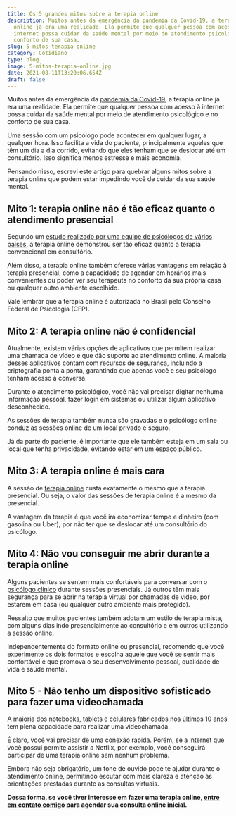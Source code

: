```yaml
---
title: Os 5 grandes mitos sobre a terapia online
description: Muitos antes da emergência da pandemia da Covid-19, a terapia
  online já era uma realidade. Ela permite que qualquer pessoa com acesso à
  internet possa cuidar da saúde mental por meio de atendimento psicológico e no
  conforto de sua casa.
slug: 5-mitos-terapia-online
category: Cotidiano
type: blog
image: 5-mitos-terapia-online.jpg
date: 2021-08-11T13:20:06.654Z
draft: false
---
```


Muitos antes da emergência da [pandemia da Covid-19](https://yuribusin.com.br/como-manter-a-saude-mental-durante-a-pandemia/), a terapia online já era uma realidade. Ela permite que qualquer pessoa com acesso à internet possa cuidar da saúde mental por meio de atendimento psicológico e no conforto de sua casa.

Uma sessão com um psicólogo pode acontecer em qualquer lugar, a qualquer hora. Isso facilita a vida do paciente, principalmente aqueles que têm um dia a dia corrido, evitando que eles tenham que se deslocar até um consultório. Isso significa menos estresse e mais economia.

Pensando nisso, escrevi este artigo para quebrar alguns mitos sobre a terapia online que podem estar impedindo você de cuidar da sua saúde mental.

## Mito 1: terapia online não é tão eficaz quanto o atendimento presencial

Segundo um [estudo realizado por uma equipe de psicólogos de vários países](https://www.ncbi.nlm.nih.gov/pmc/articles/PMC5723163/), a terapia online demonstrou ser tão eficaz quanto a terapia convencional em consultório.

Além disso, a terapia online também oferece várias vantagens em relação à terapia presencial, como a capacidade de agendar em horários mais convenientes ou poder ver seu terapeuta no conforto da sua própria casa ou qualquer outro ambiente escolhido.

Vale lembrar que a terapia online é autorizada no Brasil pelo Conselho Federal de Psicologia (CFP).

## Mito 2: A terapia online não é confidencial

Atualmente, existem várias opções de aplicativos que permitem realizar uma chamada de vídeo e que dão suporte ao atendimento online. A maioria desses aplicativos contam com recursos de segurança, incluindo a criptografia ponta a ponta, garantindo que apenas você e seu psicólogo tenham acesso à conversa.

Durante o atendimento psicológico, você não vai precisar digitar nenhuma informação pessoal, fazer login em sistemas ou utilizar algum aplicativo desconhecido.

As sessões de terapia também nunca são gravadas e o psicólogo online conduz as sessões online de um local privado e seguro.

Já da parte do paciente, é importante que ele também esteja em um sala ou local que tenha privacidade, evitando estar em um espaço público.

## Mito 3: A terapia online é mais cara

A sessão de [terapia online](https://yuribusin.com.br/cuidados-terapia-online/) custa exatamente o mesmo que a terapia presencial. Ou seja, o valor das sessões de terapia online é a mesmo da presencial.

A vantagem da terapia é que você irá economizar tempo e dinheiro (com gasolina ou Uber), por não ter que se deslocar até um consultório do psicólogo.

## Mito 4: Não vou conseguir me abrir durante a terapia online

Alguns pacientes se sentem mais confortáveis para conversar com o [psicólogo clínico](https://yuribusin.com.br/pra-que-serve-um-psicologo-clinico/) durante sessões presenciais. Já outros têm mais segurança para se abrir na terapia virtual por chamadas de vídeo, por estarem em casa (ou qualquer outro ambiente mais protegido).

Ressalto que muitos pacientes também adotam um estilo de terapia mista, com alguns dias indo presencialmente ao consultório e em outros utilizando a sessão online.

Independentemente do formato online ou presencial, recomendo que você experimente os dois formatos e escolha aquele que você se sentir mais confortável e que promova o seu desenvolvimento pessoal, qualidade de vida e saúde mental.

## Mito 5 - Não tenho um dispositivo sofisticado para fazer uma videochamada

A maioria dos notebooks, tablets e celulares fabricados nos últimos 10 anos tem plena capacidade para realizar uma videochamada.

É claro, você vai precisar de uma conexão rápida. Porém, se a internet que você possui permite assistir a Netflix, por exemplo, você conseguirá participar de uma terapia online sem nenhum problema.

Embora não seja obrigatório, um fone de ouvido pode te ajudar durante o atendimento online, permitindo escutar com mais clareza e atenção às orientações prestadas durante as consultas virtuais.

**Dessa forma, se você tiver interesse em fazer uma terapia online, [entre em contato comigo](https://yuribusin.com.br/contato/) para agendar sua consulta online inicial.**
